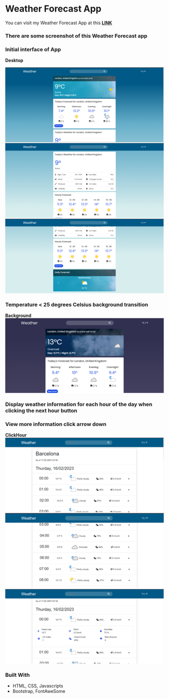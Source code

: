 # Weather Forecast App

You can visit my Weather Forecast App at this **[LINK](https://khoanamgit.github.io/API_Weather_Project/)**

### There are some screenshot of this Weather Forecast app


### Initial interface of App
**Desktop**

![Desktop](./screenshoot/img1.png)
![Desktop](./screenshoot/img2.png)
![Desktop](./screenshoot/img3.png)

### Temperature < 25 degrees Celsius background transition
**Background**
![Background](./screenshoot/img4.png)


### Display weather information for each hour of the day when clicking the next hour button
### View more information click arrow down
**ClickHour**
![ClickHour](./screenshoot/img5.png)
![ClickHour](./screenshoot/img6.png)
![ClickHour](./screenshoot/img7.png)

### Built With
- HTML, CSS, Javascripts
- Bootstrap, FontAweSome

